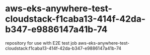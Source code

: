 # aws-eks-anywhere-test-cloudstack-f1caba13-414f-42da-b347-e9886147a41b-74
repository for use with E2E test job aws-eks-anywhere-test-cloudstack:f1caba13-414f-42da-b347-e9886147a41b-74
